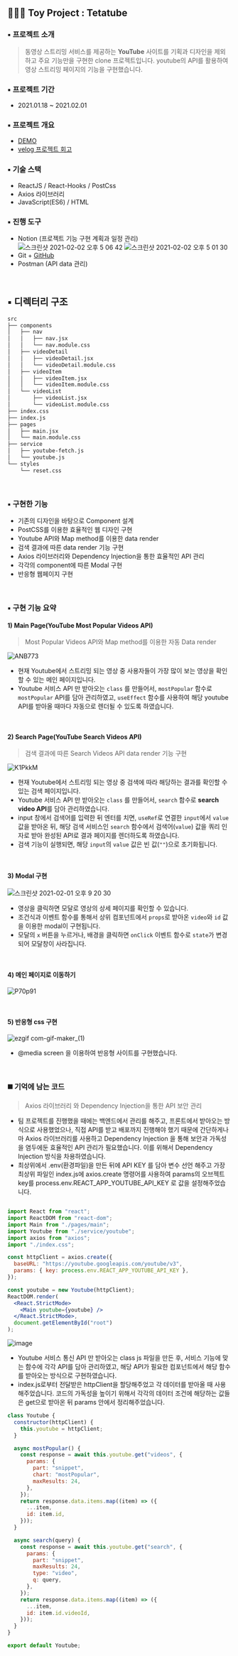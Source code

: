 ## 👩🏻‍💻 Toy Project : Tetatube 

### ▪️ 프로젝트 소개
> 동영상 스트리밍 서비스를 제공하는 **YouTube** 사이트를 기획과 디자인을 제외하고 주요 기능만을 구현한 clone 프로젝트입니다. youtube의 API를 활용하여 영상 스트리밍 페이지의 기능을 구현했습니다.

### ▪️ 프로젝트 기간
+ 2021.01.18 ~ 2021.02.01

### ▪️ 프로젝트 개요
+ [DEMO](https://ichbinmin2.github.io/tetatube/)
+ [velog 프로젝트 회고](https://velog.io/@ichbinmin2/Tetatube-Project)

### ▪️ 기술 스택
+ ReactJS / React-Hooks / PostCss
+ Axios 라이브러리 
+ JavaScript(ES6) / HTML

### ▪️ 진행 도구
+ Notion (프로젝트 기능 구현 계획과 일정 관리) 
![스크린샷 2021-02-02 오후 5 06 42](https://user-images.githubusercontent.com/53133662/106570320-10121200-6579-11eb-90c7-7d79e4ba3885.png)
![스크린샷 2021-02-02 오후 5 01 30](https://user-images.githubusercontent.com/53133662/106569772-51ee8880-6578-11eb-9092-f17871035a2f.png)
+ Git + [GitHub](https://github.com/ichbinmin2/tetatube)
+ Postman (API data 관리)

<br />

## ▪️ 디렉터리 구조

```bash
src
├── components
│   ├── nav
│   │   ├── nav.jsx
│   │   └── nav.module.css
│   ├── videoDetail
│   │   ├── videoDetail.jsx
│   │   └── videoDetail.module.css
│   ├── videoItem
│   │   ├── videoItem.jsx
│   │   └── videoItem.module.css
│   └── videoList
│       ├── videoList.jsx
│       └── videoList.module.css
├── index.css
├── index.js
├── pages
│   ├── main.jsx
│   └── main.module.css
├── service
│   ├── youtube-fetch.js
│   └── youtube.js
└── styles
    └── reset.css
```
<br />

### ▪️ 구현한 기능 
+ 기존의 디자인을 바탕으로 Component 설계
+ PostCSS를 이용한 효율적인 웹 디자인 구현
+ Youtube API와 Map method를 이용한 data render
+ 검색 결과에 따른 data render 기능 구현
+ Axios 라이브러리와 Dependency Injection을 통한 효율적인 API 관리
+ 각각의 component에 따른 Modal 구현
+ 반응형 웹페이지 구현

<br />

### ▪️ 구현 기능 요약 

#### 1) Main Page(YouTube Most Popular Videos API)

> Most Popular Videos API와 Map method를 이용한 자동 Data render

![ANB773](https://user-images.githubusercontent.com/53133662/124849283-6e846600-dfd9-11eb-9ef9-ca11366c09f3.gif)
- 현재 Youtube에서 스트리밍 되는 영상 중 사용자들이 가장 많이 보는 영상을 확인할 수 있는 메인 페이지입니다.
- Youtube 서비스 API 만 받아오는 `class` 를 만들어서, `mostPopular` 함수로 `mostPopular` API를 담아 관리하였고, `useEffect` 함수를 사용하여 해당 youtube API를 받아올 때마다 자동으로 렌더될 수 있도록 하였습니다.

<br />

#### 2) Search Page(YouTube Search Videos API)

> 검색 결과에 따른 Search Videos API data render 기능 구현

![K1PkkM](https://user-images.githubusercontent.com/53133662/124849294-70e6c000-dfd9-11eb-8f5a-ace582c81e6e.gif)
- 현재 Youtube에서 스트리밍 되는 영상 중 검색에 따라 해당하는 결과를 확인할 수 있는 검색 페이지입니다.
- Youtube 서비스 API 만 받아오는 `class` 를 만들어서, `search` 함수로 **search video API**를 담아 관리하였습니다.
- input 창에서 검색어를 입력한 뒤 엔터를 치면, `useRef`로 연결한 `input`에서 `value` 값을 받아온 뒤, 해당 검색 서비스인 `search` 함수에서 검색어(`value`) 값을 쿼리 인자로 받아 완성된 API로 결과 페이지를 렌더하도록 하였습니다.
- 검색 기능이 실행되면, 해당 `input`의 `value` 값은 빈 값(`""`)으로 초기화됩니다.

<br />

#### 3) Modal 구현

![스크린샷 2021-02-01 오후 9 20 30](https://user-images.githubusercontent.com/53133662/106458496-d2a77900-64d3-11eb-9f7a-107346a89caf.png)
- 영상을 클릭하면 모달로 영상의 상세 페이지를 확인할 수 있습니다.
- 조건식과 이벤트 함수를 통해서 상위 컴포넌트에서 `props`로 받아온 `video`와 `id` 값을 이용한 modal이 구현됩니다.
- 모달의 `x` 버튼을 누르거나, 배경을 클릭하면 `onClick` 이벤트 함수로 `state`가 변경되어 모달창이 사라집니다.

<br />

#### 4) 메인 페이지로 이동하기

![P70p91](https://user-images.githubusercontent.com/53133662/124848813-90c9b400-dfd8-11eb-864d-c84f147574e2.gif)

<br />

#### 5) 반응형 css 구현

![ezgif com-gif-maker_(1)](https://user-images.githubusercontent.com/53133662/124849569-f9656080-dfd9-11eb-8666-c2fbfdc4fe27.gif)

- @media screen 을 이용하여 반응형 사이트를 구현했습니다.

<br />

### ◼️ 기억에 남는 코드

> Axios 라이브러리 와 Dependency Injection을 통한 API 보안 관리

- 팀 프로젝트를 진행했을 때에는 백엔드에서 관리를 해주고, 프론트에서 받아오는 방식으로 사용했었으나, 직접 API를 받고 배포까지 진행해야 했기 때문에 간단하게나마 Axios 라이브러리를 사용하고 Dependency Injection 을 통해 보안과 가독성을 염두에둔 효율적인 API 관리가 필요했습니다. 이를 위해서 Dependency Injection 방식을 차용하였습니다.
- 최상위에서 .env(환경파일)을 만든 뒤에 API KEY 를 담아 변수 선언 해주고 가장 최상위 파일인 index.js에 axios.create 명령어를 사용하여 params의 오브젝트 key를 process.env.REACT_APP_YOUTUBE_API_KEY 로 값을 설정해주었습니다. 

```jsx

import React from "react";
import ReactDOM from "react-dom";
import Main from "./pages/main";
import Youtube from "./service/youtube";
import axios from "axios";
import "./index.css";

const httpClient = axios.create({
  baseURL: "https://youtube.googleapis.com/youtube/v3",
  params: { key: process.env.REACT_APP_YOUTUBE_API_KEY },
});

const youtube = new Youtube(httpClient);
ReactDOM.render(
  <React.StrictMode>
    <Main youtube={youtube} />
  </React.StrictMode>,
  document.getElementById("root")
);
```

![image](https://user-images.githubusercontent.com/53133662/124847966-e3a26c00-dfd6-11eb-85fe-7c049fb70d5c.png)

- Youtube 서비스 통신 API 만 받아오는 class js 파일을 만든 후, 서비스 기능에 맞는 함수에 각각 API를 담아 관리하였고, 해당 API가 필요한 컴포넌트에서 해당 함수를 받아오는 방식으로 구현하였습니다.
- index.js로부터 전달받은 httpClient을 할당해주었고 각 데이터를 받아올 때 사용해주었습니다. 코드의 가독성을 높이기 위해서 각각의 데이터 조건에 해당하는 값들은 get으로 받아온 뒤 params 안에서 정리해주었습니다.

```jsx
class Youtube {
  constructor(httpClient) {
    this.youtube = httpClient;
  }

  async mostPopular() {
    const response = await this.youtube.get("videos", {
      params: {
        part: "snippet",
        chart: "mostPopular",
        maxResults: 24,
      },
    });
    return response.data.items.map((item) => ({
      ...item,
      id: item.id,
    }));
  }

  async search(query) {
    const response = await this.youtube.get("search", {
      params: {
        part: "snippet",
        maxResults: 24,
        type: "video",
        q: query,
      },
    });
    return response.data.items.map((item) => ({
      ...item,
      id: item.id.videoId,
    }));
  }
}

export default Youtube;
```

<br />

